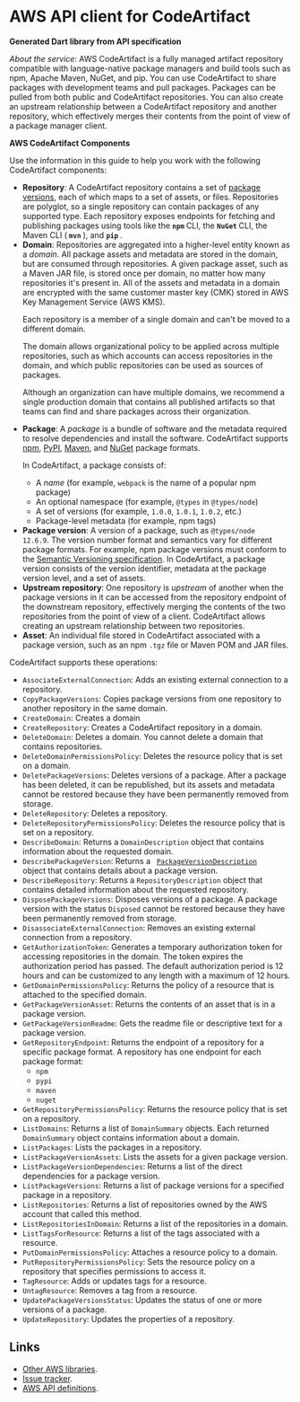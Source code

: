 # AWS API client for CodeArtifact

**Generated Dart library from API specification**

*About the service:*
AWS CodeArtifact is a fully managed artifact repository compatible with
language-native package managers and build tools such as npm, Apache Maven,
NuGet, and pip. You can use CodeArtifact to share packages with development
teams and pull packages. Packages can be pulled from both public and
CodeArtifact repositories. You can also create an upstream relationship
between a CodeArtifact repository and another repository, which effectively
merges their contents from the point of view of a package manager client.

<b>AWS CodeArtifact Components</b>

Use the information in this guide to help you work with the following
CodeArtifact components:

<ul>
<li>
<b>Repository</b>: A CodeArtifact repository contains a set of <a
href="https://docs.aws.amazon.com/codeartifact/latest/ug/welcome.html#welcome-concepts-package-version">package
versions</a>, each of which maps to a set of assets, or files. Repositories
are polyglot, so a single repository can contain packages of any supported
type. Each repository exposes endpoints for fetching and publishing packages
using tools like the <b> <code>npm</code> </b> CLI, the <b>
<code>NuGet</code> </b> CLI, the Maven CLI (<b> <code>mvn</code> </b>), and
<b> <code>pip</code> </b>.
</li>
<li>
<b>Domain</b>: Repositories are aggregated into a higher-level entity known
as a <i>domain</i>. All package assets and metadata are stored in the
domain, but are consumed through repositories. A given package asset, such
as a Maven JAR file, is stored once per domain, no matter how many
repositories it's present in. All of the assets and metadata in a domain are
encrypted with the same customer master key (CMK) stored in AWS Key
Management Service (AWS KMS).

Each repository is a member of a single domain and can't be moved to a
different domain.

The domain allows organizational policy to be applied across multiple
repositories, such as which accounts can access repositories in the domain,
and which public repositories can be used as sources of packages.

Although an organization can have multiple domains, we recommend a single
production domain that contains all published artifacts so that teams can
find and share packages across their organization.
</li>
<li>
<b>Package</b>: A <i>package</i> is a bundle of software and the metadata
required to resolve dependencies and install the software. CodeArtifact
supports <a
href="https://docs.aws.amazon.com/codeartifact/latest/ug/using-npm.html">npm</a>,
<a
href="https://docs.aws.amazon.com/codeartifact/latest/ug/using-python.html">PyPI</a>,
<a
href="https://docs.aws.amazon.com/codeartifact/latest/ug/using-maven">Maven</a>,
and <a
href="https://docs.aws.amazon.com/codeartifact/latest/ug/using-nuget">NuGet</a>
package formats.

In CodeArtifact, a package consists of:

<ul>
<li>
A <i>name</i> (for example, <code>webpack</code> is the name of a popular
npm package)
</li>
<li>
An optional namespace (for example, <code>@types</code> in
<code>@types/node</code>)
</li>
<li>
A set of versions (for example, <code>1.0.0</code>, <code>1.0.1</code>,
<code>1.0.2</code>, etc.)
</li>
<li>
Package-level metadata (for example, npm tags)
</li>
</ul> </li>
<li>
<b>Package version</b>: A version of a package, such as <code>@types/node
12.6.9</code>. The version number format and semantics vary for different
package formats. For example, npm package versions must conform to the <a
href="https://semver.org/">Semantic Versioning specification</a>. In
CodeArtifact, a package version consists of the version identifier, metadata
at the package version level, and a set of assets.
</li>
<li>
<b>Upstream repository</b>: One repository is <i>upstream</i> of another
when the package versions in it can be accessed from the repository endpoint
of the downstream repository, effectively merging the contents of the two
repositories from the point of view of a client. CodeArtifact allows
creating an upstream relationship between two repositories.
</li>
<li>
<b>Asset</b>: An individual file stored in CodeArtifact associated with a
package version, such as an npm <code>.tgz</code> file or Maven POM and JAR
files.
</li>
</ul>
CodeArtifact supports these operations:

<ul>
<li>
<code>AssociateExternalConnection</code>: Adds an existing external
connection to a repository.
</li>
<li>
<code>CopyPackageVersions</code>: Copies package versions from one
repository to another repository in the same domain.
</li>
<li>
<code>CreateDomain</code>: Creates a domain
</li>
<li>
<code>CreateRepository</code>: Creates a CodeArtifact repository in a
domain.
</li>
<li>
<code>DeleteDomain</code>: Deletes a domain. You cannot delete a domain that
contains repositories.
</li>
<li>
<code>DeleteDomainPermissionsPolicy</code>: Deletes the resource policy that
is set on a domain.
</li>
<li>
<code>DeletePackageVersions</code>: Deletes versions of a package. After a
package has been deleted, it can be republished, but its assets and metadata
cannot be restored because they have been permanently removed from storage.
</li>
<li>
<code>DeleteRepository</code>: Deletes a repository.
</li>
<li>
<code>DeleteRepositoryPermissionsPolicy</code>: Deletes the resource policy
that is set on a repository.
</li>
<li>
<code>DescribeDomain</code>: Returns a <code>DomainDescription</code> object
that contains information about the requested domain.
</li>
<li>
<code>DescribePackageVersion</code>: Returns a <code> <a
href="https://docs.aws.amazon.com/codeartifact/latest/APIReference/API_PackageVersionDescription.html">PackageVersionDescription</a>
</code> object that contains details about a package version.
</li>
<li>
<code>DescribeRepository</code>: Returns a
<code>RepositoryDescription</code> object that contains detailed information
about the requested repository.
</li>
<li>
<code>DisposePackageVersions</code>: Disposes versions of a package. A
package version with the status <code>Disposed</code> cannot be restored
because they have been permanently removed from storage.
</li>
<li>
<code>DisassociateExternalConnection</code>: Removes an existing external
connection from a repository.
</li>
<li>
<code>GetAuthorizationToken</code>: Generates a temporary authorization
token for accessing repositories in the domain. The token expires the
authorization period has passed. The default authorization period is 12
hours and can be customized to any length with a maximum of 12 hours.
</li>
<li>
<code>GetDomainPermissionsPolicy</code>: Returns the policy of a resource
that is attached to the specified domain.
</li>
<li>
<code>GetPackageVersionAsset</code>: Returns the contents of an asset that
is in a package version.
</li>
<li>
<code>GetPackageVersionReadme</code>: Gets the readme file or descriptive
text for a package version.
</li>
<li>
<code>GetRepositoryEndpoint</code>: Returns the endpoint of a repository for
a specific package format. A repository has one endpoint for each package
format:

<ul>
<li>
<code>npm</code>
</li>
<li>
<code>pypi</code>
</li>
<li>
<code>maven</code>
</li>
<li>
<code>nuget</code>
</li>
</ul> </li>
<li>
<code>GetRepositoryPermissionsPolicy</code>: Returns the resource policy
that is set on a repository.
</li>
<li>
<code>ListDomains</code>: Returns a list of <code>DomainSummary</code>
objects. Each returned <code>DomainSummary</code> object contains
information about a domain.
</li>
<li>
<code>ListPackages</code>: Lists the packages in a repository.
</li>
<li>
<code>ListPackageVersionAssets</code>: Lists the assets for a given package
version.
</li>
<li>
<code>ListPackageVersionDependencies</code>: Returns a list of the direct
dependencies for a package version.
</li>
<li>
<code>ListPackageVersions</code>: Returns a list of package versions for a
specified package in a repository.
</li>
<li>
<code>ListRepositories</code>: Returns a list of repositories owned by the
AWS account that called this method.
</li>
<li>
<code>ListRepositoriesInDomain</code>: Returns a list of the repositories in
a domain.
</li>
<li>
<code>ListTagsForResource</code>: Returns a list of the tags associated with
a resource.
</li>
<li>
<code>PutDomainPermissionsPolicy</code>: Attaches a resource policy to a
domain.
</li>
<li>
<code>PutRepositoryPermissionsPolicy</code>: Sets the resource policy on a
repository that specifies permissions to access it.
</li>
<li>
<code>TagResource</code>: Adds or updates tags for a resource.
</li>
<li>
<code>UntagResource</code>: Removes a tag from a resource.
</li>
<li>
<code>UpdatePackageVersionsStatus</code>: Updates the status of one or more
versions of a package.
</li>
<li>
<code>UpdateRepository</code>: Updates the properties of a repository.
</li>
</ul>

## Links

- [Other AWS libraries](https://github.com/agilord/aws_client/tree/master/generated).
- [Issue tracker](https://github.com/agilord/aws_client/issues).
- [AWS API definitions](https://github.com/aws/aws-sdk-js/tree/master/apis).
